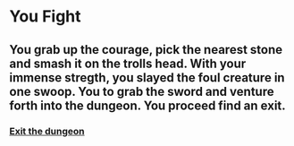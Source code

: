 # You Fight

## You grab up the courage, pick the nearest stone and smash it on the trolls head. With your immense stregth, you slayed the foul creature in one swoop. You to grab the sword and venture forth into the dungeon. You proceed find an exit.

### [Exit the dungeon](ExitToVillage.md)
